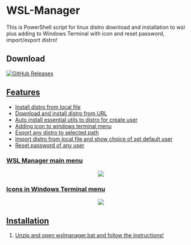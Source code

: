 # WSL-Manager
This is PowerShell script for linux distro download and installation to wsl plus adding to Windows Terminal with icon and reset password, import/export distro!

## Download
<a href="https://github.com/mguludag/WSL-Distro-Downloader-Installer/releases/latest/download/wslmanager.zip"><img alt="GitHub Releases" src="https://img.shields.io/github/downloads/mguludag/WSL-Distro-Downloader-Installer/latest/total?label=Download%20Script&style=for-the-badge">
  
## Features
- Install distro from local file
- Download and install distro from URL
- Auto install essential utils to distro for create user
- Adding icon to windows terminal menu
- Export any distro to selected path
- Import distro from local file and show choice of set default user
- Reset password of any user

### WSL Manager main menu
<center>
<img src="https://github.com/mguludag/WSL-Distro-Downloader-Installer/blob/main/wslmanagermain.png?raw=true">
</center>

### Icons in Windows Terminal menu
<center>
<img src="https://github.com/mguludag/WSL-Distro-Downloader-Installer/blob/main/wintermwicons.png?raw=true">
</center>

## Installation
1. Unzip and open wslmanager.bat and follow the instructions!
